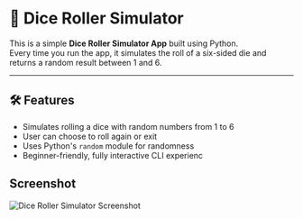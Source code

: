 # 🎲 Dice Roller Simulator

This is a simple **Dice Roller Simulator App** built using Python.  
Every time you run the app, it simulates the roll of a six-sided die and returns a random result between 1 and 6.

---

## 🛠 Features

- Simulates rolling a dice with random numbers from 1 to 6  
- User can choose to roll again or exit  
- Uses Python's `random` module for randomness  
- Beginner-friendly, fully interactive CLI experienc

## Screenshot

![Dice Roller Simulator Screenshot](dice-roller-screenshot.png)

